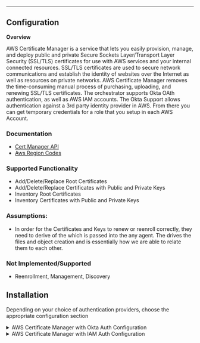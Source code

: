 *** 
## **Configuration**

**Overview**

AWS Certificate Manager is a service that lets you easily provision, manage, and deploy public and private Secure Sockets Layer/Transport Layer Security (SSL/TLS) certificates for use with AWS services and your internal connected resources. SSL/TLS certificates are used to secure network communications and establish the identity of websites over the Internet as well as resources on private networks. AWS Certificate Manager removes the time-consuming manual process of purchasing, uploading, and renewing SSL/TLS certificates.  The orchestrator supports Okta OAth authentication, as well as AWS IAM accounts. The Okta Support allows authentication against a 3rd party identity provider in AWS.  From there you can get temporary credentials for a role that you setup in each AWS Account. 

### Documentation

- [Cert Manager API](https://docs.aws.amazon.com/acm/latest/userguide/sdk.html)
- [Aws Region Codes](https://docs.aws.amazon.com/AmazonRDS/latest/UserGuide/Concepts.RegionsAndAvailabilityZones.html)

### Supported Functionality
- Add/Delete/Replace Root Certificates
- Add/Delete/Replace Certificates with Public and Private Keys
- Inventory Root Certificates
- Inventory Certificates with Public and Private Keys

### Assumptions:
- In order for the Certificates and Keys to renew or reenroll correctly, they need to derive of the <alias> which is passed into the any agent.  The <alias> drives the files and object creation and is essentially how we are able to relate them to each other.

### Not Implemented/Supported
- Reenrollment, Management, Discovery

## **Installation**
Depending on your choice of authentication providers, choose the appropriate configuration section
<details>
<summary>AWS Certificate Manager with Okta Auth Configuration</summary>

### AWS Setup
1. A 3rd party [identity provider](https://docs.aws.amazon.com/IAM/latest/UserGuide/id_roles_providers_create_oidc.html) similar to [this](/Images/AWSIdentityProvider.gif) needs to be setup in AWS for each account.
2. An Aws [Role](https://docs.aws.amazon.com/IAM/latest/UserGuide/id_roles_create_for-user.html) similar to [this](/Images/AWSRole1.gif) needs Added for each AWS account.
3. Ensure the [trust relationship](https://docs.aws.amazon.com/directoryservice/latest/admin-guide/edit_trust.html) is setup for that role.  Should  look like [this](/Images/AWSRole2.gif).

### OKTA Setup
1. Ensure your Authorization Server Is Setup in OKTA.  Here is a [sample](/Images/OktaSampleAuthorizationServer.gif).
2. Ensure the appropriate scopes are setup in Okta.  Here is a [sample](/Images/OktaSampleAuthorizationServer-scopes.gif).
3. Setup an Okta App with similar settings to [this](/Images/OktaApp1.gif) and [this](/Images/OktaApp2.gif).


<details>
<summary>Cert Store Type and Cert Store Setup</summary>

**Basic Settings:**

CONFIG ELEMENT | VALUE | DESCRIPTION
--|--|--
Name | Any Custom Name | Display name for the store type (may be customized)
Short Name| AWSCerManO | Short display name for the store type
Custom Capability | N/A | Store type name orchestrator will register with. Check the box to allow entry of value
Supported Job Types | Inventory, Add, Remove | Job types the extension supports
Needs Server | Checked | Determines if a target server name is required when creating store
Blueprint Allowed | Checked | Determines if store type may be included in an Orchestrator blueprint
Uses PowerShell | Unchecked | Determines if underlying implementation is PowerShell
Requires Store Password	| Unchecked | Determines if a store password is required when configuring an individual store.
Supports Entry Password	| Unchecked | Determines if an individual entry within a store can have a password.


**Advanced Settings:**

CONFIG ELEMENT | VALUE | DESCRIPTION
--|--|--
Store Path Type	| Freeform | Determines what restrictions are applied to the store path field when configuring a new store.
Store Path Value | N/A | This is reserved for the AWS Account Id when setting up the store.
Supports Custom Alias | Optional | Determines if an individual entry within a store can have a custom Alias.
Private Keys | Optional | This determines if Keyfactor can send the private key associated with a certificate to the store.
PFX Password Style | Default or Custom | "Default" - PFX password is randomly generated, "Custom" - PFX password may be specified when the enrollment job is created (Requires the *Allow Custom Password* application setting to be enabled.)

**Custom Fields:**

Custom fields operate at the certificate store level and are used to control how the orchestrator connects to the remote
target server containing the certificate store to be managed

Name|Display Name|Type|Default Value / Options|Required|Description
---|---|---|---|---|---
scope | Okta OAuth Scope | string | N/A | Yes | This is the OAuth Scope needed for Okta OAuth
grant_type | Okta OAuth Grant Type | string | N/A | Yes | In OAuth 2.0, the term “grant type” refers to the way an application gets an access token
awsrole | AWS Assume Identity Role | string | N/A | Yes | This role has to be created in AWS IAM so you can assume an identity and get temp credentials
awsregions | AWS Regions | string | N/A | Yes | This will be the list of regions for the account the store iterates through when doing inventory.


**Entry Parameters:**

Entry parameters are inventoried and maintained for each entry within a certificate store.
They are typically used to support binding of a certificate to a resource.

Name|Display Name| Type|Default Value|Required When|Description
---|---|---|---|---|---
AWS Region | AWS Region | Multiple Choice | us-east-1 | Adding | When enrolling, this is the Region that the Certificate will be enrolled to.



Cert Store Settings
===============
| Number | Name | Value | Description |
| ----------- | ----------- | ----------- | ----------- |
| 0 | Client Machine | URL for Okta Application | This is the application setup in Okta with Key and Secret |
| 0 | User Name | Okta Key | Obtained from the Okta application |
| 0 | Password | Okta Secret | Obtained from the Okta application |
| 1 | Store Path | AWS Account Number | Unique account number obtained from AWS |
| 2 | Okta OAuth Scope | Look in Okta Setup for Scope | OAuth scope setup in the Okta Application |
| 3 | Okta OAuth Grant Type | client_credentials | This may vary depending on Okta setup but will most likely be this value. |
| 4 | AWS Assume Identity Role | Whatever Role is setup in AWS | Role must allow a third identity provider in AWS with AWS Cert Manager full access. |
| 5 | AWS Regions | us-east-1,us-east-2... | List of AWS Regions you want to inventory for the account above. |
| 6 | Store Password | No Password Needed for this | Set to no password needed. |

See [image](/Images/CertStore2.gif) for mappings.  Note screen could change in future versions of Keyfactor Command.

</details>
</details>

<details>
	<summary>AWS Certificate Manager with IAM Auth Configuration</summary>

### AWS Setup
1. An Aws [Role](https://docs.aws.amazon.com/IAM/latest/UserGuide/id_roles_create_for-user.html) Needs Added for the permissions you want to grant, see [sample](/Images/AWSRole1.gif).
2. A [Trust Relationship](https://docs.aws.amazon.com/directoryservice/latest/admin-guide/edit_trust.html) is setup for that role.  Should look like something like [this](/Images/AssumeRoleTrust.gif).
3. AWS does not support programmatic access for AWS SSO accounts. The account used here must be a [standard AWS IAM User](/Images/UserAccount.gif) with an Access Key credential type.


<details>
<summary>Cert Store Type and Cert Store Setup</summary>

**Basic Settings:**

CONFIG ELEMENT | VALUE | DESCRIPTION
--|--|--
Name | Any Custom Name | Display name for the store type (may be customized)
Short Name| AWSCerManA | Short display name for the store type
Custom Capability | N/A | Store type name orchestrator will register with. Check the box to allow entry of value
Supported Job Types | Inventory, Add, Remove | Job types the extension supports
Needs Server | Checked | Determines if a target server name is required when creating store
Blueprint Allowed | Checked | Determines if store type may be included in an Orchestrator blueprint
Uses PowerShell | Unchecked | Determines if underlying implementation is PowerShell
Requires Store Password	| Unchecked | Determines if a store password is required when configuring an individual store.
Supports Entry Password	| Unchecked | Determines if an individual entry within a store can have a password.

**Advanced Settings:**

CONFIG ELEMENT | VALUE | DESCRIPTION
--|--|--
Store Path Type	| Freeform | Determines what restrictions are applied to the store path field when configuring a new store.
Store Path Value | N/A | This is reserved for the AWS Account Id when setting up the store.
Supports Custom Alias | Optional | Determines if an individual entry within a store can have a custom Alias.
Private Keys | Optional | This determines if Keyfactor can send the private key associated with a certificate to the store.
PFX Password Style | Default or Custom | "Default" - PFX password is randomly generated, "Custom" - PFX password may be specified when the enrollment job is created (Requires the *Allow Custom Password* application setting to be enabled.)


**Custom Fields:**

Custom fields operate at the certificate store level and are used to control how the orchestrator connects to the remote
target server containing the certificate store to be managed

Name|Display Name|Type|Default Value / Options|Required|Description
---|---|---|---|---|---
awsrole | AWS Assume Identity Role | string | N/A | Yes | This role has to be created in AWS IAM so you can assume an identity and get temp credentials
awsregions | AWS Regions | string | N/A | Yes | This will be the list of regions for the account the store iterates through when doing inventory.


**Entry Parameters:**

Entry parameters are inventoried and maintained for each entry within a certificate store.
They are typically used to support binding of a certificate to a resource.

Name|Display Name| Type|Default Value|Required When|Description
---|---|---|---|---|---
AWS Region | AWS Region | Multiple Choice | us-east-1 | Adding | When enrolling, this is the Region that the Certificate will be enrolled to.


Cert Store Settings
===============
| Number | Name | Value | Description |
| ----------- | ----------- | ----------- | ----------- |
| 0 | Client Machine | Custom | Value is not used, choose any identifier |
| 1 | Store Path | AWS Account Number | Unique account number obtained from AWS |
| 2 | AWS Assume Identity Role | Whatever Role is setup in AWS | Role must allow a third identity provider in AWS with AWS Cert Manager full access. |
| 3 | AWS Regions | us-east-1,us-east-2... | List of AWS Regions you want to inventory for the account above. |
| 4 | User Name | IAM Access Key | Obtained from AWS |
| 5 | Password | IAM Access Secret | Obtained from the AWS |


</details>
</details>
